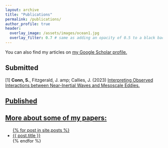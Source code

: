 ```yaml
---
layout: archive
title: "Publications"
permalink: /publications/
author_profile: true
header:
  overlay_image: /assets/images/ocean1.jpg
  overlay_filter: 0.7 # same as adding an opacity of 0.5 to a black background
---
```


You can also find my articles on <u><a href="https://scholar.google.com/citations?hl=en&user=JcMg2gMAAAAJ">my Google Scholar profile</a>.</u>

## Submitted 
<p>  [1] <b>Conn, S.</b>, Fitzgerald, J. amp; Callies, J. (2023) <a href="https://arxiv.org/abs/2308.00889">Interpreting Observed Interactions between Near-Inertial Waves and Mesoscale Eddies</i>.</p> 

## Published

## More about some of my papers:
<ul>
  {% for post in site.posts %}
    <li>
      <a href="{{ post.url }}">{{ post.title }}</a>
    </li>
  {% endfor %}
</ul>
